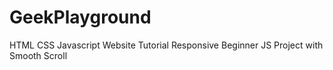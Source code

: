 # GeekPlayground
HTML CSS Javascript Website Tutorial  Responsive Beginner JS Project with Smooth Scroll
